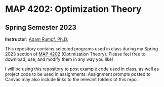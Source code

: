 # MAP 4202: Optimization Theory
## Spring Semester 2023

**Instructor:** [Adam Rumpf, Ph.D.](https://adam-rumpf.github.io/)

This repository contains selected programs used in class during my Spring 2023 section of [MAP 4202](https://floridapolytechnic.instructure.com/) (Optimization Theory). Please feel free to download, use, and modify them in any way you like!

I will be using this repository to post example code used in class, as well as project code to be used in assignments. Assignment prompts posted to Canvas may also include links to the relevant folders of this repo.
